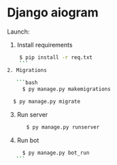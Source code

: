 # Django aiogram

Launch:
1. Install requirements
```bash
    $ pip install -r req.txt
    ```
2. Migrations
  
   ```bash
     $ py manage.py makemigrations
   ```
   ```bash
     $ py manage.py migrate
   ```
3. Run server

   ```bash
      $ py manage.py runserver
    ```
 4. Run bot
 ```bash
      $ py manage.py bot_run
    ```
